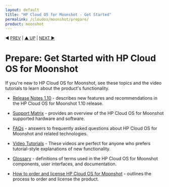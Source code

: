```yaml
---
layout: default
title: "HP Cloud OS for Moonshot - Get Started"
permalink: /cloudos/moonshot/prepare/
product: moonshot
---
```




<p style="font-size: small;"> &#9664; <a href="/cloudos/moonshot/">PREV</a> | <a href="/cloudos/moonshot/">&#9650; UP</a> | 
<a href="/cloudos/moonshot/prepare/releasenotes/">NEXT &#9654;</a> </p>


# Prepare: Get Started with HP Cloud OS for Moonshot

If you're new to HP Cloud OS for Moonshot, see these topics and the video tutorials to learn about the product's functionality.

<!-- Turns out we are not doing a patch 4/18/2014... at least not yet. Commenting out. 
* [Patch Notes 1.01.0000](/cloudos/moonshot/prepare/patchnotes/) - summarizes the features and fixes provided by the HP Cloud OS for Moonshot 1.01.0000 patch release. This document is a update to the 1.0 Release Notes (next document).
--> 

<!-- Binamra and Vandana: In the [label] below, be sure to change the release number to 1.10 or whatever is next. 
The Release Notes is one of the few topics where we include the release number. 
In other topics, try to avoid specifying the release number unless absolutely necessary. --> 

* [Release Notes 1.10](/cloudos/moonshot/prepare/releasenotes/) - describes new features and recommendations in the HP Cloud OS for Moonshot 1.10 release.

* [Support Matrix](/cloudos/moonshot/prepare/supportmatrix/) - provides an overview of the HP Cloud OS for Moonshot supported hardware and software.

* [FAQs](/cloudos/moonshot/prepare/faqs/) - answers to frequently asked questions about HP Cloud OS for Moonshot and related technologies.

* [Video Tutorials](/cloudos/moonshot/prepare/videos/) - These videos are perfect for anyone who prefers tutorial-style explanations of new functionality.

* [Glossary](/cloudos/moonshot/prepare/glossary/) - definitions of terms used in the HP Cloud OS for Moonshot components, user interfaces, and documentation.

* [How to order and license HP Cloud OS for Moonshot](/cloudos/moonshot/prepare/order-license/) - outlines the process to order and license the product.

